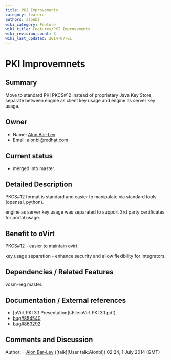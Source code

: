 ```yaml
---
title: PKI Improvements
category: feature
authors: alonbl
wiki_category: Feature
wiki_title: Features/PKI Improvements
wiki_revision_count: 3
wiki_last_updated: 2014-07-01
---
```


# PKI Improvemnets

## Summary

Move to standard PKI PKCS#12 instead of proprietary Java Key Store, separate between engine as client key usage and engine as server key usage.

## Owner

*   Name: [Alon Bar-Lev](User:Alonbl)
*   Email: <alonbl@redhat.com>

## Current status

*   merged into master.

## Detailed Description

PKCS#12 format is standard and easier to manipulate via standard tools (openssl, python).

engine as server key usage was separated to support 3rd party certificates for portal usage.

## Benefit to oVirt

PKCS#12 - easier to maintain ovirt.

key usage separation - enhance security and allow flexibility for integrators.

## Dependencies / Related Features

vdsm-reg master.

## Documentation / External references

*   [oVirt PKI 3.1 Presentation](:File:oVirt PKI 3.1.pdf)
*   [bug#854540](https://bugzilla.redhat.com/show_bug.cgi?id=854540)
*   [bug#863292](https://bugzilla.redhat.com/show_bug.cgi?id=863292)

## Comments and Discussion


Author: --[Alon Bar-Lev](User:Alonbl) ([talk](User talk:Alonbl)) 02:24, 1 July 2014 (GMT)

